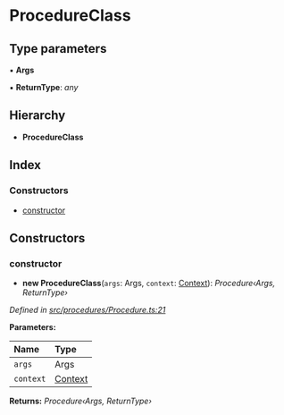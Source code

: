 # ProcedureClass

## Type parameters

▪ **Args**

▪ **ReturnType**: _any_

## Hierarchy

* **ProcedureClass**

## Index

### Constructors

* [constructor](_procedures_procedure_.procedureclass.md#constructor)

## Constructors

### constructor

+ **new ProcedureClass**\(`args`: Args, `context`: [Context](../classes/_context_.context.md)\): _Procedure‹Args, ReturnType›_

_Defined in_ [_src/procedures/Procedure.ts:21_](https://github.com/PolymathNetwork/polymath-sdk/blob/e8bbc1e/src/procedures/Procedure.ts#L21)

**Parameters:**

| Name | Type |
| :--- | :--- |
| `args` | Args |
| `context` | [Context](../classes/_context_.context.md) |

**Returns:** _Procedure‹Args, ReturnType›_

